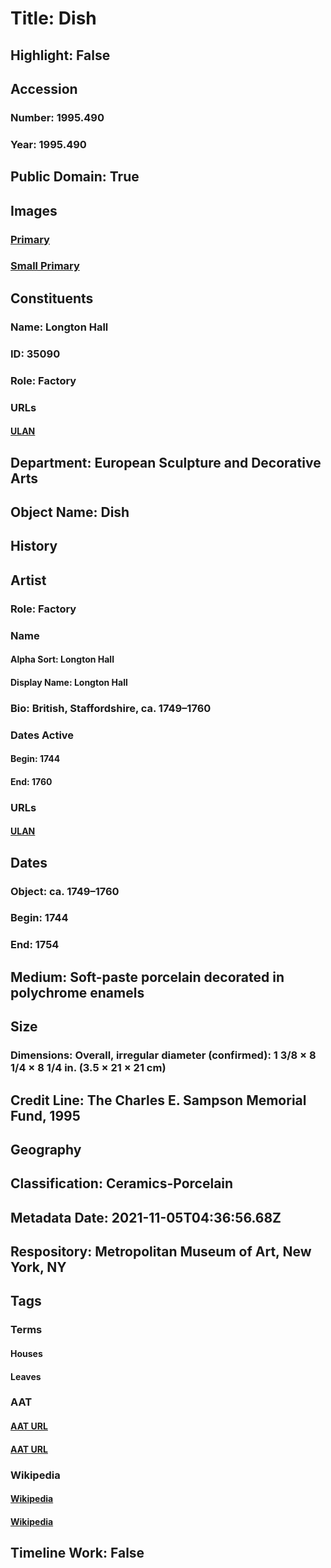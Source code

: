 # Title: Dish
## Highlight: False
## Accession
### Number: 1995.490
### Year: 1995.490
## Public Domain: True
## Images
### [Primary](https://images.metmuseum.org/CRDImages/es/original/DP-12395-002.jpg)
### [Small Primary](https://images.metmuseum.org/CRDImages/es/web-large/DP-12395-002.jpg)
## Constituents
### Name: Longton Hall
### ID: 35090
### Role: Factory
### URLs
#### [ULAN](http://vocab.getty.edu/page/ulan/500332674)
## Department: European Sculpture and Decorative Arts
## Object Name: Dish
## History
## Artist
### Role: Factory
### Name
#### Alpha Sort: Longton Hall
#### Display Name: Longton Hall
### Bio: British, Staffordshire, ca. 1749–1760
### Dates Active
#### Begin: 1744
#### End: 1760
### URLs
#### [ULAN](http://vocab.getty.edu/page/ulan/500332674)
## Dates
### Object: ca. 1749–1760
### Begin: 1744
### End: 1754
## Medium: Soft-paste porcelain decorated in polychrome enamels
## Size
### Dimensions: Overall, irregular diameter (confirmed): 1 3/8 × 8 1/4 × 8 1/4 in. (3.5 × 21 × 21 cm)
## Credit Line: The Charles E. Sampson Memorial Fund, 1995
## Geography
## Classification: Ceramics-Porcelain
## Metadata Date: 2021-11-05T04:36:56.68Z
## Respository: Metropolitan Museum of Art, New York, NY
## Tags
### Terms
#### Houses
#### Leaves
### AAT
#### [AAT URL](http://vocab.getty.edu/page/aat/300005433)
#### [AAT URL](http://vocab.getty.edu/page/aat/300011892)
### Wikipedia
#### [Wikipedia]()
#### [Wikipedia]()
## Timeline Work: False